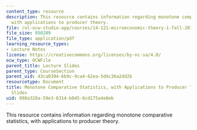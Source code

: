 ```yaml
---
content_type: resource
description: This resource contains information regarding monotone comparative statistics,
  with applications to producer theory.
file: /ol-ocw-studio-app/courses/14-121-microeconomic-theory-i-fall-2015/098a320a59e36314b0456cd175a4e8eb_MIT14_121F15_4S.pdf
file_size: 950289
file_type: application/pdf
learning_resource_types:
- Lecture Notes
license: https://creativecommons.org/licenses/by-nc-sa/4.0/
ocw_type: OCWFile
parent_title: Lecture Slides
parent_type: CourseSection
parent_uid: 43ca0394-6b9c-9ca4-62ea-5d4c36a2dd2b
resourcetype: Document
title: Monotone Comparative Statistics, with Applications to Producer Theory - Lecture
  Slides
uid: 098a320a-59e3-6314-b045-6cd175a4e8eb
---
```

This resource contains information regarding monotone comparative statistics, with applications to producer theory.